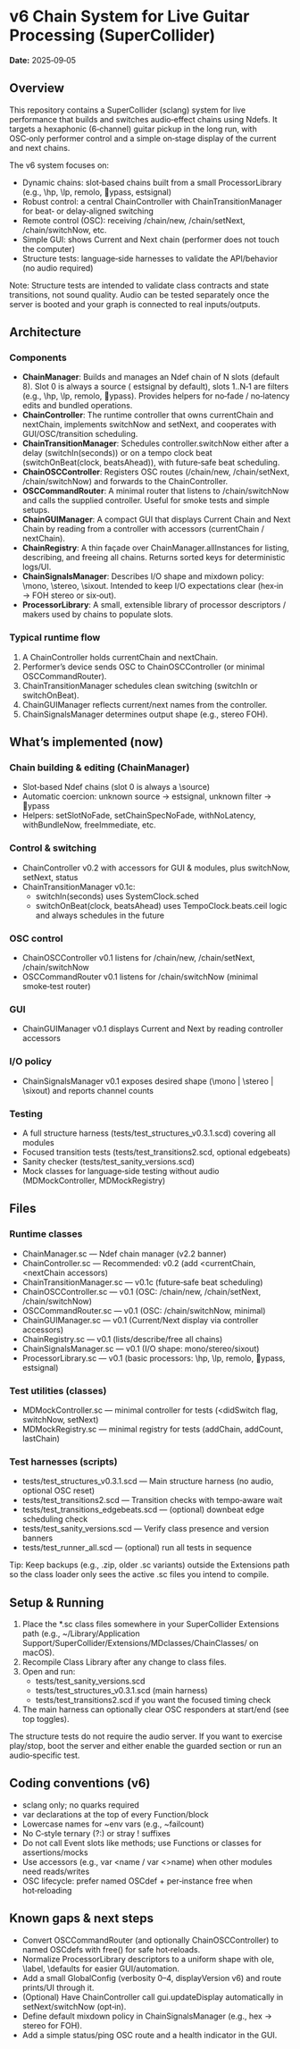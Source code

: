 # v6 Chain System for Live Guitar Processing (SuperCollider)

**Date:** 2025‑09‑05

## Overview
This repository contains a SuperCollider (sclang) system for live performance that builds and switches audio‑effect chains using Ndefs. It targets a hexaphonic (6‑channel) guitar pickup in the long run, with OSC‑only performer control and a simple on‑stage display of the current and next chains.

The v6 system focuses on:
- Dynamic chains: slot‑based chains built from a small ProcessorLibrary (e.g., \hp, \lp, 	remolo, ypass, 	estsignal)
- Robust control: a central ChainController with ChainTransitionManager for beat‑ or delay‑aligned switching
- Remote control (OSC): receiving /chain/new, /chain/setNext, /chain/switchNow, etc.
- Simple GUI: shows Current and Next chain (performer does not touch the computer)
- Structure tests: language‑side harnesses to validate the API/behavior (no audio required)

Note: Structure tests are intended to validate class contracts and state transitions, not sound quality. Audio can be tested separately once the server is booted and your graph is connected to real inputs/outputs.

## Architecture
### Components
- **ChainManager**: Builds and manages an Ndef chain of N slots (default 8). Slot 0 is always a source (	estsignal by default), slots 1..N‑1 are filters (e.g., \hp, \lp, 	remolo, ypass). Provides helpers for no‑fade / no‑latency edits and bundled operations.
- **ChainController**: The runtime controller that owns currentChain and nextChain, implements switchNow and setNext, and cooperates with GUI/OSC/transition scheduling.
- **ChainTransitionManager**: Schedules controller.switchNow either after a delay (switchIn(seconds)) or on a tempo clock beat (switchOnBeat(clock, beatsAhead)), with future‑safe beat scheduling.
- **ChainOSCController**: Registers OSC routes (/chain/new, /chain/setNext, /chain/switchNow) and forwards to the ChainController.
- **OSCCommandRouter**: A minimal router that listens to /chain/switchNow and calls the supplied controller. Useful for smoke tests and simple setups.
- **ChainGUIManager**: A compact GUI that displays Current Chain and Next Chain by reading from a controller with accessors (currentChain / nextChain).
- **ChainRegistry**: A thin façade over ChainManager.allInstances for listing, describing, and freeing all chains. Returns sorted keys for deterministic logs/UI.
- **ChainSignalsManager**: Describes I/O shape and mixdown policy: \mono, \stereo, \sixout. Intended to keep I/O expectations clear (hex‑in → FOH stereo or six‑out).
- **ProcessorLibrary**: A small, extensible library of processor descriptors / makers used by chains to populate slots.

### Typical runtime flow
1. A ChainController holds currentChain and nextChain.
2. Performer’s device sends OSC to ChainOSCController (or minimal OSCCommandRouter).
3. ChainTransitionManager schedules clean switching (switchIn or switchOnBeat).
4. ChainGUIManager reflects current/next names from the controller.
5. ChainSignalsManager determines output shape (e.g., stereo FOH).

## What’s implemented (now)
### Chain building & editing (ChainManager)
- Slot‑based Ndef chains (slot 0 is always a \source)
- Automatic coercion: unknown source → 	estsignal, unknown filter → ypass
- Helpers: setSlotNoFade, setChainSpecNoFade, withNoLatency, withBundleNow, freeImmediate, etc.

### Control & switching
- ChainController v0.2 with accessors for GUI & modules, plus switchNow, setNext, status
- ChainTransitionManager v0.1c:
  - switchIn(seconds) uses SystemClock.sched
  - switchOnBeat(clock, beatsAhead) uses TempoClock.beats.ceil logic and always schedules in the future

### OSC control
- ChainOSCController v0.1 listens for /chain/new, /chain/setNext, /chain/switchNow
- OSCCommandRouter v0.1 listens for /chain/switchNow (minimal smoke‑test router)

### GUI
- ChainGUIManager v0.1 displays Current and Next by reading controller accessors

### I/O policy
- ChainSignalsManager v0.1 exposes desired shape (\mono | \stereo | \sixout) and reports channel counts

### Testing
- A full structure harness (tests/test_structures_v0.3.1.scd) covering all modules
- Focused transition tests (tests/test_transitions2.scd, optional edgebeats)
- Sanity checker (tests/test_sanity_versions.scd)
- Mock classes for language‑side testing without audio (MDMockController, MDMockRegistry)

## Files
### Runtime classes
- ChainManager.sc — Ndef chain manager (v2.2 banner)
- ChainController.sc — Recommended: v0.2 (add <currentChain, <nextChain accessors)
- ChainTransitionManager.sc — v0.1c (future‑safe beat scheduling)
- ChainOSCController.sc — v0.1 (OSC: /chain/new, /chain/setNext, /chain/switchNow)
- OSCCommandRouter.sc — v0.1 (OSC: /chain/switchNow, minimal)
- ChainGUIManager.sc — v0.1 (Current/Next display via controller accessors)
- ChainRegistry.sc — v0.1 (lists/describe/free all chains)
- ChainSignalsManager.sc — v0.1 (I/O shape: mono/stereo/sixout)
- ProcessorLibrary.sc — v0.1 (basic processors: \hp, \lp, 	remolo, ypass, 	estsignal)

### Test utilities (classes)
- MDMockController.sc — minimal controller for tests (<didSwitch flag, switchNow, setNext)
- MDMockRegistry.sc — minimal registry for tests (addChain, addCount, lastChain)

### Test harnesses (scripts)
- tests/test_structures_v0.3.1.scd — Main structure harness (no audio, optional OSC reset)
- tests/test_transitions2.scd — Transition checks with tempo‑aware wait
- tests/test_transitions_edgebeats.scd — (optional) downbeat edge scheduling check
- tests/test_sanity_versions.scd — Verify class presence and version banners
- tests/test_runner_all.scd — (optional) run all tests in sequence

Tip: Keep backups (e.g., .zip, older .sc variants) outside the Extensions path so the class loader only sees the active .sc files you intend to compile.

## Setup & Running
1. Place the *.sc class files somewhere in your SuperCollider Extensions path (e.g., ~/Library/Application Support/SuperCollider/Extensions/MDclasses/ChainClasses/ on macOS).
2. Recompile Class Library after any change to class files.
3. Open and run:
   - tests/test_sanity_versions.scd
   - tests/test_structures_v0.3.1.scd (main harness)
   - tests/test_transitions2.scd if you want the focused timing check
4. The main harness can optionally clear OSC responders at start/end (see top toggles).

The structure tests do not require the audio server. If you want to exercise play/stop, boot the server and either enable the guarded section or run an audio‑specific test.

## Coding conventions (v6)
- sclang only; no quarks required
- var declarations at the top of every Function/block
- Lowercase names for ~env vars (e.g., ~failcount)
- No C‑style ternary (?:) or stray ! suffixes
- Do not call Event slots like methods; use Functions or classes for assertions/mocks
- Use accessors (e.g., var <name / var <>name) when other modules need reads/writes
- OSC lifecycle: prefer named OSCdef + per‑instance free when hot‑reloading

## Known gaps & next steps
- Convert OSCCommandRouter (and optionally ChainOSCController) to named OSCdefs with free() for safe hot‑reloads.
- Normalize ProcessorLibrary descriptors to a uniform shape with ole, \label, \defaults for easier GUI/automation.
- Add a small GlobalConfig (verbosity 0–4, displayVersion v6) and route prints/UI through it.
- (Optional) Have ChainController call gui.updateDisplay automatically in setNext/switchNow (opt‑in).
- Define default mixdown policy in ChainSignalsManager (e.g., hex → stereo for FOH).
- Add a simple status/ping OSC route and a health indicator in the GUI.
